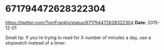 # 671794472628322304
https://twitter.com/TomFrankly/status/671794472628322304
**Date:** 2015-12-01

Small tip: If you're trying to read for X number of minutes a day, use a stopwatch instead of a timer.
